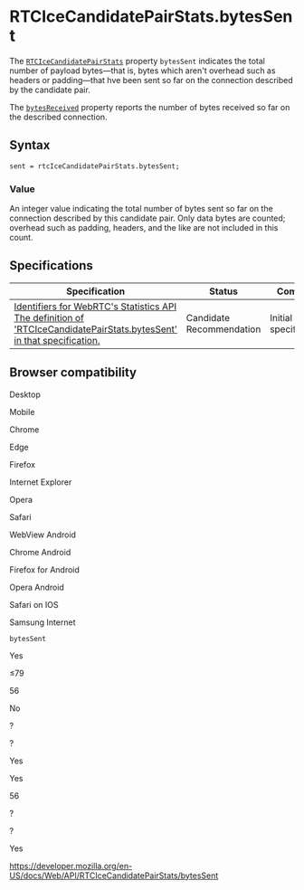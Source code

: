 RTCIceCandidatePairStats.bytesSent
==================================

The [`RTCIceCandidatePairStats`](../rtcicecandidatepairstats) property `bytesSent` indicates the total number of payload bytes—that is, bytes which aren't overhead such as headers or padding—that hve been sent so far on the connection described by the candidate pair.

The [`bytesReceived`](bytesreceived) property reports the number of bytes received so far on the described connection.

Syntax
------

    sent = rtcIceCandidatePairStats.bytesSent;

### Value

An integer value indicating the total number of bytes sent so far on the connection described by this candidate pair. Only data bytes are counted; overhead such as padding, headers, and the like are not included in this count.

Specifications
--------------

<table><thead><tr class="header"><th>Specification</th><th>Status</th><th>Comment</th></tr></thead><tbody><tr class="odd"><td><a href="https://w3c.github.io/webrtc-stats/#dom-rtcicecandidatepairstats-bytessent">Identifiers for WebRTC's Statistics API<br />
<span class="small">The definition of 'RTCIceCandidatePairStats.bytesSent' in that specification.</span></a></td><td><span class="spec-cr">Candidate Recommendation</span></td><td>Initial specification.</td></tr></tbody></table>

Browser compatibility
---------------------

Desktop

Mobile

Chrome

Edge

Firefox

Internet Explorer

Opera

Safari

WebView Android

Chrome Android

Firefox for Android

Opera Android

Safari on IOS

Samsung Internet

`bytesSent`

Yes

≤79

56

No

?

?

Yes

Yes

56

?

?

Yes

<a href="https://developer.mozilla.org/en-US/docs/Web/API/RTCIceCandidatePairStats/bytesSent" class="_attribution-link">https://developer.mozilla.org/en-US/docs/Web/API/RTCIceCandidatePairStats/bytesSent</a>
